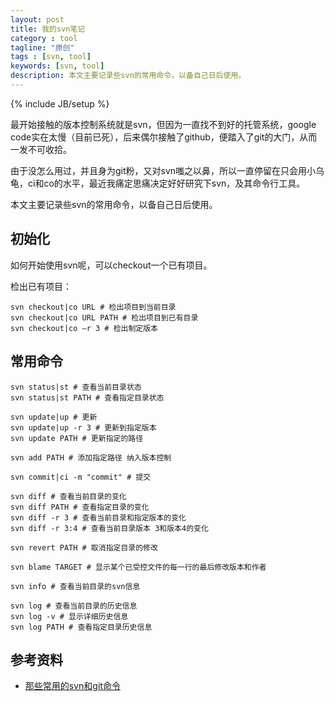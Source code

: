 ```yaml
---
layout: post
title: 我的svn笔记
category : tool
tagline: "原创"
tags : [svn, tool]
keywords: [svn, tool]
description: 本文主要记录些svn的常用命令，以备自己日后使用。
---
```

{% include JB/setup %}

最开始接触的版本控制系统就是svn，但因为一直找不到好的托管系统，google code实在太慢（目前已死），后来偶尔接触了github，便踏入了git的大门，从而一发不可收拾。

由于没怎么用过，并且身为git粉，又对svn嗤之以鼻，所以一直停留在只会用小乌龟，ci和co的水平，最近我痛定思痛决定好好研究下svn，及其命令行工具。

本文主要记录些svn的常用命令，以备自己日后使用。

## 初始化
如何开始使用svn呢，可以checkout一个已有项目。

检出已有项目：
	
	svn checkout|co URL # 检出项目到当前目录
	svn checkout|co URL PATH # 检出项目到已有目录
	svn checkout|co –r 3 # 检出制定版本

## 常用命令
	
	svn status|st # 查看当前目录状态
	svn status|st PATH # 查看指定目录状态

	svn update|up # 更新
	svn update|up -r 3 # 更新到指定版本
	svn update PATH # 更新指定的路径

	svn add PATH # 添加指定路径 纳入版本控制

	svn commit|ci -m "commit" # 提交
	
	svn diff # 查看当前目录的变化
	svn diff PATH # 查看指定目录的变化
	svn diff -r 3 # 查看当前目录和指定版本的变化
	svn diff -r 3:4 # 查看当前目录版本 3和版本4的变化

	svn revert PATH # 取消指定目录的修改
	
	svn blame TARGET # 显示某个已受控文件的每一行的最后修改版本和作者
	
	svn info # 查看当前目录的svn信息
	
	svn log # 查看当前目录的历史信息
	svn log -v # 显示详细历史信息
	svn log PATH # 查看指定目录历史信息

## 参考资料
- [那些常用的svn和git命令](http://w3cboy.com/post/2015/09/those-common-svn-and-git-commands/#0-tsina-1-96627-397232819ff9a47a7b7e80a40613cfe1)




